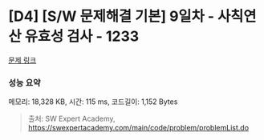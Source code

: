 # [D4] [S/W 문제해결 기본] 9일차 - 사칙연산 유효성 검사 - 1233 

[문제 링크](https://swexpertacademy.com/main/code/problem/problemDetail.do?contestProbId=AV141176AIwCFAYD) 

### 성능 요약

메모리: 18,328 KB, 시간: 115 ms, 코드길이: 1,152 Bytes



> 출처: SW Expert Academy, https://swexpertacademy.com/main/code/problem/problemList.do
